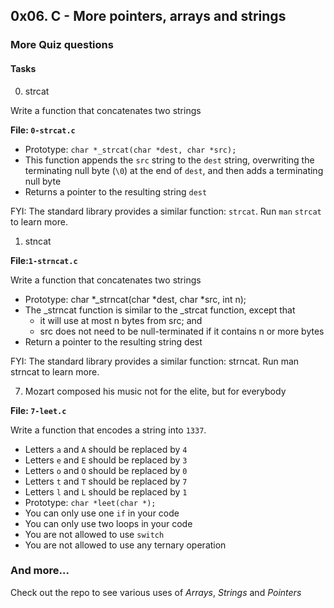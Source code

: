 ## 0x06. C - More pointers, arrays and strings

### More Quiz questions

#### Tasks

0. strcat

Write a function that concatenates two strings

**File: `0-strcat.c`**

-   Prototype: `char *_strcat(char *dest, char *src);`
-   This function appends the `src` string to the `dest` string, overwriting the terminating null byte (`\0`) at the end of `dest`, and then adds a terminating null byte
-   Returns a pointer to the resulting string `dest`

FYI: The standard library provides a similar function: `strcat`. Run `man` `strcat` to learn more.

1. stncat

**File:`1-strncat.c`**

Write a function that concatenates two strings

-   Prototype: char *\_strncat(char *dest, char \*src, int n);
-   The \_strncat function is similar to the \_strcat function, except that
    -   it will use at most n bytes from src; and
    -   src does not need to be null-terminated if it contains n or more bytes
-   Return a pointer to the resulting string dest

FYI: The standard library provides a similar function: strncat. Run man strncat to learn more.

7. Mozart composed his music not for the elite, but for everybody

**File: `7-leet.c`**

Write a function that encodes a string into `1337`.

-   Letters `a` and `A` should be replaced by `4`
-   Letters `e` and `E` should be replaced by `3`
-   Letters `o` and `O` should be replaced by `0`
-   Letters `t` and `T` should be replaced by `7`
-   Letters `l` and `L` should be replaced by `1`
-   Prototype: `char *leet(char *);`
-   You can only use one `if` in your code
-   You can only use two loops in your code
-   You are not allowed to use `switch`
-   You are not allowed to use any ternary operation

### And more...

Check out the repo to see various uses of _Arrays_, _Strings_ and _Pointers_
